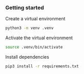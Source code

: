### Getting started 

Create a virtual environment

```bash
python3 -m venv .venv
```

Activate the virtual environment

```bash
source .venv/bin/activate
```

Install dependencies

```bash
pip3 install -r requirements.txt
```

